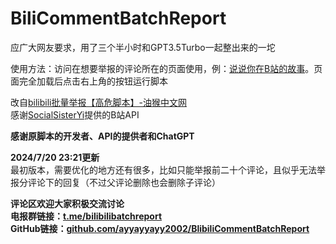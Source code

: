# BiliCommentBatchReport
应广大网友要求，用了三个半小时和GPT3.5Turbo一起整出来的一坨   
   
使用方法：访问在想要举报的评论所在的页面使用，例：[说说你在B站的故事](https://www.bilibili.com/video/BV1Gx411G7ox)。页面完全加载后点击右上角的按钮运行脚本    
  
改自[bilibili批量举报【高危脚本】-油猴中文网](https://bbs.tampermonkey.net.cn/thread-5222-1-1.html)  
感谢[SocialSisterYi](https://github.com/SocialSisterYi/bilibili-API-collect)提供的B站API  

   
 
**感谢原脚本的开发者、API的提供者和ChatGPT**  

**2024/7/20 23:21更新**  
最初版本，需要优化的地方还有很多，比如只能举报前二十个评论，且似乎无法举报分评论下的回复（不过父评论删除也会删除子评论）  

  
  
  
**评论区欢迎大家积极交流讨论**  
**电报群链接：[t.me/bilibilibatchreport](https://t.me/bilibilibatchreport)**  
**GitHub链接：[github.com/ayyayyayy2002/BlibiliCommentBatchReport](https://github.com/ayyayyayy2002/BlibiliCommentBatchReport)**
